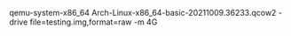 qemu-system-x86_64 Arch-Linux-x86_64-basic-20211009.36233.qcow2 -drive file=testing.img,format=raw -m 4G